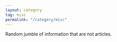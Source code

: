 ```yaml
---
layout: category
tag: misc
permalink: "/category/misc"
---
```


Random jumble of information that are not articles.
